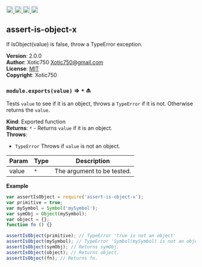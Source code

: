 <a href="https://travis-ci.org/Xotic750/assert-is-object-x"
   title="Travis status">
<img
   src="https://travis-ci.org/Xotic750/assert-is-object-x.svg?branch=master"
   alt="Travis status" height="18"/>
</a>
<a href="https://david-dm.org/Xotic750/assert-is-object-x"
   title="Dependency status">
<img src="https://david-dm.org/Xotic750/assert-is-object-x.svg"
   alt="Dependency status" height="18"/>
</a>
<a href="https://david-dm.org/Xotic750/assert-is-object-x#info=devDependencies"
   title="devDependency status">
<img src="https://david-dm.org/Xotic750/assert-is-object-x/dev-status.svg"
   alt="devDependency status" height="18"/>
</a>
<a href="https://badge.fury.io/js/assert-is-object-x" title="npm version">
<img src="https://badge.fury.io/js/assert-is-object-x.svg"
   alt="npm version" height="18"/>
</a>
<a name="module_assert-is-object-x"></a>

## assert-is-object-x
If IsObject(value) is false, throw a TypeError exception.

**Version**: 2.0.0  
**Author**: Xotic750 <Xotic750@gmail.com>  
**License**: [MIT](&lt;https://opensource.org/licenses/MIT&gt;)  
**Copyright**: Xotic750  
<a name="exp_module_assert-is-object-x--module.exports"></a>

### `module.exports(value)` ⇒ <code>\*</code> ⏏
Tests `value` to see if it is an object, throws a `TypeError` if it is
not. Otherwise returns the `value`.

**Kind**: Exported function  
**Returns**: <code>\*</code> - Returns `value` if it is an object.  
**Throws**:

- <code>TypeError</code> Throws if `value` is not an object.


| Param | Type | Description |
| --- | --- | --- |
| value | <code>\*</code> | The argument to be tested. |

**Example**  
```js
var assertIsObject = require('assert-is-object-x');
var primitive = true;
var mySymbol = Symbol('mySymbol');
var symObj = Object(mySymbol);
var object = {};
function fn () {}

assertIsObject(primitive); // TypeError 'true is not an object'
assertIsObject(mySymbol); // TypeError 'Symbol(mySymbol) is not an object'
assertIsObject(symObj); // Returns symObj.
assertIsObject(object); // Returns object.
assertIsObject(fn); // Returns fn.
```

